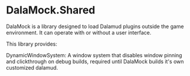 # DalaMock.Shared

DalaMock is a library designed to load Dalamud plugins outside the game environment. It can operate with or without a user interface.

This library provides:

DynamicWindowSystem: A window system that disables window pinning and clickthrough on debug builds, required until DalaMock builds it's own customized dalamud.